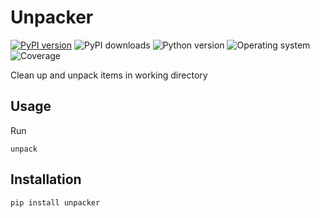 # Unpacker
[![PyPI version](https://badge.fury.io/py/unpacker.svg)](https://badge.fury.io/py/unpacker)
![PyPI downloads](https://img.shields.io/pypi/dm/unpacker)
![Python version](https://img.shields.io/badge/python-3.10+-brightgreen)
![Operating system](https://img.shields.io/badge/os-linux%20%7c%20macOS-brightgreen)
![Coverage](https://img.shields.io/badge/coverage-100%25-brightgreen)

Clean up and unpack items in working directory

## Usage
Run
```shell
unpack
```

## Installation
```shell
pip install unpacker
```
